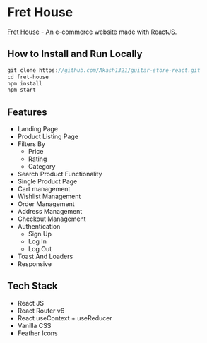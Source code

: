 # Fret House

[Fret House](https://fret-house.vercel.app/) - An e-commerce website made with ReactJS.


## How to Install and Run Locally
```JavaScript
git clone https://github.com/Akash1321/guitar-store-react.git
cd fret-house
npm install
npm start
```

## Features
* Landing Page
* Product Listing Page
* Filters By 
    * Price
    * Rating
    * Category
* Search Product Functionality
* Single Product Page
* Cart management
* Wishlist Management
* Order Management
* Address Management
* Checkout Management 
* Authentication
    * Sign Up
    * Log In
    * Log Out
* Toast And Loaders
* Responsive

## Tech Stack
* React JS
* React Router v6
* React useContext + useReducer
* Vanilla CSS
* Feather Icons